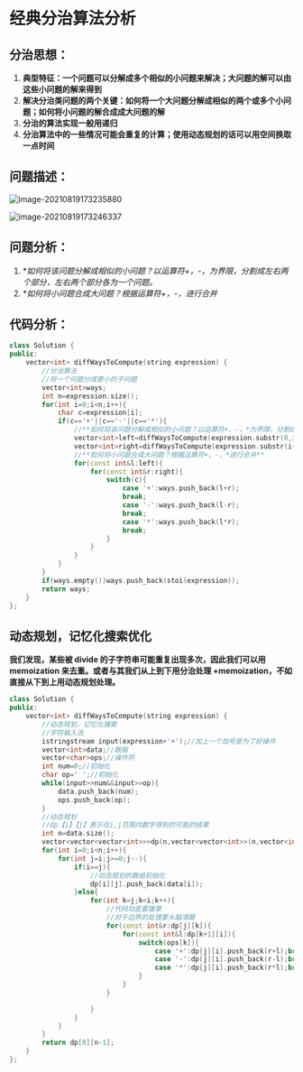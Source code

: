 # 经典分治算法分析

## 分治思想：

1. **典型特征：一个问题可以分解成多个相似的小问题来解决；大问题的解可以由这些小问题的解来得到**
2. **解决分治类问题的两个关键：如何将一个大问题分解成相似的两个或多个小问题；如何将小问题的解合成成大问题的解**
3. **分治的算法实现一般用递归**
4. **分治算法中的一些情况可能会重复的计算；使用动态规划的话可以用空间换取一点时间**

## 问题描述：

![image-20210819173235880](C:\Users\西安交通大学2193613091sxm\AppData\Roaming\Typora\typora-user-images\image-20210819173235880.png)

![image-20210819173246337](C:\Users\西安交通大学2193613091sxm\AppData\Roaming\Typora\typora-user-images\image-20210819173246337.png)

## 问题分析：

1. **如何将该问题分解成相似的小问题？以运算符+，-，*为界限，分割成左右两个部分，左右两个部分各为一个问题。**
2. **如何将小问题合成大问题？根据运算符+，-，*进行合并**

## 代码分析：

```c++
class Solution {
public:
    vector<int> diffWaysToCompute(string expression) {
        //分治算法
        //将一个问题分成更小的子问题
        vector<int>ways;
        int n=expression.size();
        for(int i=0;i<n;i++){
            char c=expression[i];
            if(c=='+'||c=='-'||c=='*'){
                //**如何将该问题分解成相似的小问题？以运算符+，-，*为界限，分割成左右两个部分，左右两个部分各为一个问题。**
                vector<int>left=diffWaysToCompute(expression.substr(0,i));
                vector<int>right=diffWaysToCompute(expression.substr(i+1));
                //**如何将小问题合成大问题？根据运算符+，-，*进行合并**
                for(const int&l:left){
                    for(const int&r:right){
                        switch(c){
                            case '+':ways.push_back(l+r);
                            break;
                            case '-':ways.push_back(l-r);
                            break;
                            case '*':ways.push_back(l*r);
                            break; 
                        }
                    }
                }
            }
        }
        if(ways.empty())ways.push_back(stoi(expression));
        return ways;
    }
};
```

## 动态规划，记忆化搜索优化

**我们发现，某些被 divide 的子字符串可能重复出现多次，因此我们可以用 memoization 来去重。或者与其我们从上到下用分治处理 +memoization，不如直接从下到上用动态规划处理。**

```C++
class Solution {
public:
    vector<int> diffWaysToCompute(string expression) {
        //动态规划，记忆化搜索
        //字符输入流
        istringstream input(expression+'+');//加上一个加号是为了好操作
        vector<int>data;//数据
        vector<char>ops;//操作符
        int num=0;//初始化
        char op=' ';//初始化
        while(input>>num&&input>>op){
            data.push_back(num);
            ops.push_back(op);
        }
        //动态规划
        //dp【i】【j】表示在i,j范围内数字得到的可能的结果
        int n=data.size();
        vector<vector<vector<int>>>dp(n,vector<vector<int>>(n,vector<int>()));
        for(int i=0;i<n;i++){
            for(int j=i;j>=0;j--){
                if(i==j){
                    //动态规划的数组初始化
                    dp[i][j].push_back(data[i]);
                }else{
                    for(int k=j;k<i;k++){
                        //代码功底要雄厚
                        //对于边界的处理要头脑清醒
                        for(const int&r:dp[j][k]){
                            for(const int&l:dp[k+1][i]){
                                switch(ops[k]){
                                    case '+':dp[j][i].push_back(r+l);break;
                                    case '-':dp[j][i].push_back(r-l);break;
                                    case '*':dp[j][i].push_back(r*l);break;
                                }
                            }
                        }

                    }
                }
            }
        }
        return dp[0][n-1];
    }
};
```

